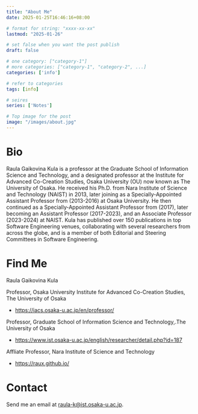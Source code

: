 ```yaml
---
title: "About Me"
date: 2025-01-25T16:46:16+08:00

# format for string: "xxxx-xx-xx"
lastmod: "2025-01-26"

# set false when you want the post publish
draft: false

# one category: ["category-1"] 
# more categories: ["category-1", "category-2", ...]
categories: ['info']

# refer to categories
tags: [info]

# seires
series: ['Notes']

# Top image for the post
image: "/images/about.jpg"
---
```

<!--more-->
# Bio
Raula Gaikovina Kula is a professor at the Graduate School of Information Science and Technology, and a designated professor at the Institute for Advanced Co-Creation Studies, Osaka University (OU) now known as The University of Osaka. He received his Ph.D. from Nara Institute of Science and Technology (NAIST) in 2013, later joining as a Specially-Appointed Assistant Professor from (2013-2016) at Osaka University. He then continued as a Specially-Appointed Assistant Professor from (2017), later becoming an Assistant Professor (2017-2023), and an Associate Professor (2023-2024) at NAIST. Kula has published over 150 publications in top Software Engineering venues, collaborating with several researchers from across the globe, and is a member of both Editorial and Steering Committees in Software Engineering.

# Find Me
Raula Gaikovina Kula

Professor, Osaka University Institute for Advanced Co-Creation Studies, The University of Osaka
- https://iacs.osaka-u.ac.jp/en/professor/

Professor, Graduate School of Information Science and Technology,.The University of Osaka
- https://www.ist.osaka-u.ac.jp/english/researcher/detail.php?id=187

Affliate Professor, Nara Institute of Science and Technology
- https://raux.github.io/

# Contact
Send me an email at raula-k@ist.osaka-u.ac.jp.
